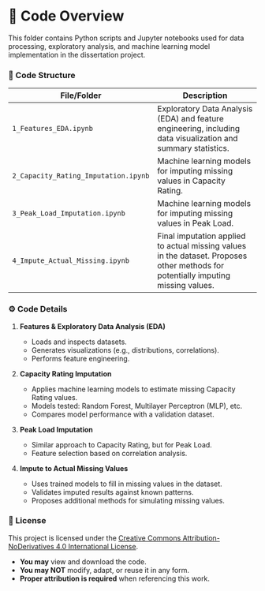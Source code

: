 # 📂 Code Overview

This folder contains Python scripts and Jupyter notebooks used for data processing, exploratory analysis, and machine learning model implementation in the dissertation project.

### 📂 Code Structure

| File/Folder                       | Description                                                                 |
|------------------------------------|-----------------------------------------------------------------------------|
| `1_Features_EDA.ipynb`             | Exploratory Data Analysis (EDA) and feature engineering, including data visualization and summary statistics. |
| `2_Capacity_Rating_Imputation.ipynb` | Machine learning models for imputing missing values in Capacity Rating.     |
| `3_Peak_Load_Imputation.ipynb`     | Machine learning models for imputing missing values in Peak Load.           |
| `4_Impute_Actual_Missing.ipynb`    | Final imputation applied to actual missing values in the dataset. Proposes other methods for potentially imputing missing values.          |

### ⚙️ Code Details

1. **Features & Exploratory Data Analysis (EDA)**
   - Loads and inspects datasets.
   - Generates visualizations (e.g., distributions, correlations).
   - Performs feature engineering.

2. **Capacity Rating Imputation**
   - Applies machine learning models to estimate missing Capacity Rating values.
   - Models tested: Random Forest, Multilayer Perceptron (MLP), etc.
   - Compares model performance with a validation dataset.

3. **Peak Load Imputation**
   - Similar approach to Capacity Rating, but for Peak Load.
   - Feature selection based on correlation analysis.

4. **Impute to Actual Missing Values**
   - Uses trained models to fill in missing values in the dataset.
   - Validates imputed results against known patterns.
   - Proposes additional methods for simulating missing values.

### 📝 License

This project is licensed under the [Creative Commons Attribution-NoDerivatives 4.0 International License](../LICENSE).

- **You may** view and download the code.
- **You may NOT** modify, adapt, or reuse it in any form.
- **Proper attribution is required** when referencing this work.
